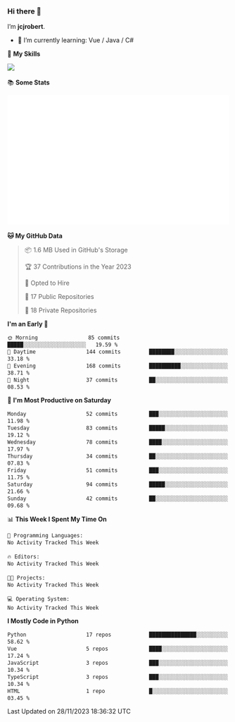 ### Hi there 👋

I’m **jcjrobert**.

- 🌱 I’m currently learning: Vue / Java / C#

🌟 **My Skills**

![](https://img.shields.io/badge/-Python-3e74a2?style=flat-square&logo=Python&logoColor=fff)

📚 **Some Stats**

![](https://github.com/jcjrobert/github-stats/blob/master/generated/overview.svg)

<!--START_SECTION:waka-->
**🐱 My GitHub Data** 

> 📦 1.6 MB Used in GitHub's Storage 
 > 
> 🏆 37 Contributions in the Year 2023
 > 
> 💼 Opted to Hire
 > 
> 📜 17 Public Repositories 
 > 
> 🔑 18 Private Repositories 
 > 
**I'm an Early 🐤** 

```text
🌞 Morning                85 commits          █████░░░░░░░░░░░░░░░░░░░░   19.59 % 
🌆 Daytime                144 commits         ████████░░░░░░░░░░░░░░░░░   33.18 % 
🌃 Evening                168 commits         ██████████░░░░░░░░░░░░░░░   38.71 % 
🌙 Night                  37 commits          ██░░░░░░░░░░░░░░░░░░░░░░░   08.53 % 
```
📅 **I'm Most Productive on Saturday** 

```text
Monday                   52 commits          ███░░░░░░░░░░░░░░░░░░░░░░   11.98 % 
Tuesday                  83 commits          █████░░░░░░░░░░░░░░░░░░░░   19.12 % 
Wednesday                78 commits          ████░░░░░░░░░░░░░░░░░░░░░   17.97 % 
Thursday                 34 commits          ██░░░░░░░░░░░░░░░░░░░░░░░   07.83 % 
Friday                   51 commits          ███░░░░░░░░░░░░░░░░░░░░░░   11.75 % 
Saturday                 94 commits          █████░░░░░░░░░░░░░░░░░░░░   21.66 % 
Sunday                   42 commits          ██░░░░░░░░░░░░░░░░░░░░░░░   09.68 % 
```


📊 **This Week I Spent My Time On** 

```text
💬 Programming Languages: 
No Activity Tracked This Week

🔥 Editors: 
No Activity Tracked This Week

🐱‍💻 Projects: 
No Activity Tracked This Week

💻 Operating System: 
No Activity Tracked This Week
```

**I Mostly Code in Python** 

```text
Python                   17 repos            ███████████████░░░░░░░░░░   58.62 % 
Vue                      5 repos             ████░░░░░░░░░░░░░░░░░░░░░   17.24 % 
JavaScript               3 repos             ███░░░░░░░░░░░░░░░░░░░░░░   10.34 % 
TypeScript               3 repos             ███░░░░░░░░░░░░░░░░░░░░░░   10.34 % 
HTML                     1 repo              █░░░░░░░░░░░░░░░░░░░░░░░░   03.45 % 
```




 Last Updated on 28/11/2023 18:36:32 UTC
<!--END_SECTION:waka-->
